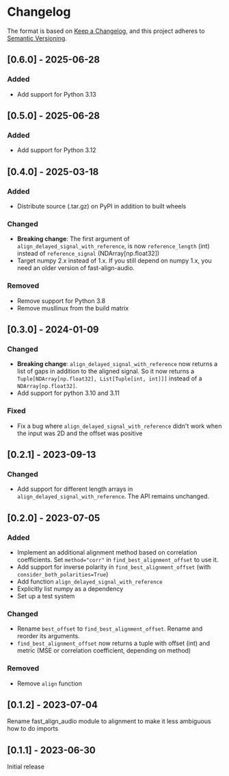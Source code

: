 # Changelog

The format is based on [Keep a Changelog](https://keepachangelog.com/en/1.0.0/),
and this project adheres to [Semantic Versioning](https://semver.org/spec/v2.0.0.html).

## [0.6.0] - 2025-06-28

### Added

* Add support for Python 3.13

## [0.5.0] - 2025-06-28

### Added

* Add support for Python 3.12

## [0.4.0] - 2025-03-18

### Added

* Distribute source (.tar.gz) on PyPI in addition to built wheels

### Changed

* **Breaking change**: The first argument of `align_delayed_signal_with_reference`, is now `reference_length` (int) instead of `reference_signal` (NDArray[np.float32])
* Target numpy 2.x instead of 1.x. If you still depend on numpy 1.x, you need an older version of fast-align-audio.

### Removed

* Remove support for Python 3.8
* Remove musllinux from the build matrix

## [0.3.0] - 2024-01-09

### Changed

* **Breaking change**: `align_delayed_signal_with_reference` now returns a list of gaps in addition to the aligned signal. So it now returns a `Tuple[NDArray[np.float32], List[Tuple[int, int]]]` instead of a `NDArray[np.float32]`.
* Add support for python 3.10 and 3.11

### Fixed

* Fix a bug where `align_delayed_signal_with_reference` didn't work when the input was 2D and the offset was positive

## [0.2.1] - 2023-09-13

### Changed

* Add support for different length arrays in `align_delayed_signal_with_reference`. The API remains unchanged.

## [0.2.0] - 2023-07-05

### Added

* Implement an additional alignment method based on correlation coefficients. Set `method="corr"` in `find_best_alignment_offset` to use it.
* Add support for inverse polarity in `find_best_alignment_offset` (with `consider_both_polarities=True`)
* Add function `align_delayed_signal_with_reference`
* Explicitly list numpy as a dependency
* Set up a test system

### Changed

* Rename `best_offset` to `find_best_alignment_offset`. Rename and reorder its arguments.
* `find_best_alignment_offset` now returns a tuple with offset (int) and metric (MSE or correlation coefficient, depending on method)

### Removed

* Remove `align` function

## [0.1.2] - 2023-07-04

Rename fast_align_audio module to alignment to make it less ambiguous how to do imports

## [0.1.1] - 2023-06-30

Initial release
